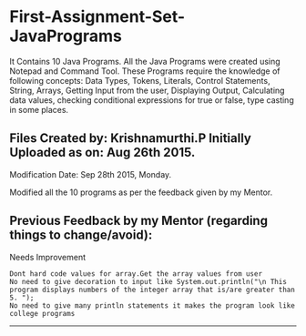 # First-Assignment-Set-JavaPrograms
It Contains 10 Java Programs.
All the Java Programs were created using Notepad and Command Tool.
These Programs require the knowledge of following concepts:
  Data Types, Tokens, Literals, Control Statements, String, Arrays,
  Getting Input from the user, Displaying Output, Calculating data values,
  checking conditional expressions for true or false, type casting in some
  places.

Files Created by: Krishnamurthi.P
Initially Uploaded as on: Aug 26th 2015.
-----------------------------------------------------------

Modification Date: Sep 28th 2015, Monday.

Modified all the 10 programs as per the feedback given by my Mentor. 

Previous Feedback by my Mentor (regarding things to change/avoid): 
------------------------------------------------------------------

Needs Improvement

    Dont hard code values for array.Get the array values from user
    No need to give decoration to input like System.out.println("\n This program displays numbers of the integer array that is/are greater than 5. ");
    No need to give many println statements it makes the program look like college programs

-----------------------------------------------------------




